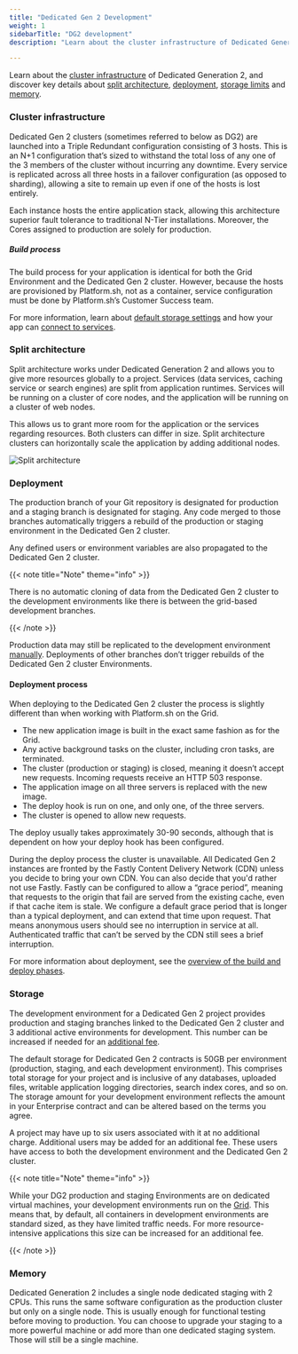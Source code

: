 ```yaml
---
title: "Dedicated Gen 2 Development"
weight: 1
sidebarTitle: "DG2 development"
description: "Learn about the cluster infrastructure of Dedicated Generation 2, and discover key details about split architecture, deployment, storage limits and memory."

---
```


Learn about the [cluster infrastructure](#cluster-infrastructure) of Dedicated Generation 2, and discover key details about [split architecture](#split-architecture), [deployment](#deployment), [storage limits](#storage) and [memory](#memory).

### Cluster infrastructure

Dedicated Gen 2 clusters (sometimes referred to below as DG2) are launched into a Triple Redundant configuration consisting of 3 hosts. This is an N+1 configuration that’s sized to withstand the total loss of any one of the 3 members of the cluster without incurring any downtime. Every service is replicated across all three hosts in a failover configuration (as opposed to sharding), allowing a site to remain up even if one of the hosts is lost entirely.

Each instance hosts the entire application stack, allowing this architecture superior fault tolerance to traditional N-Tier installations. Moreover, the Cores assigned to production are solely for production. 

##### Build process

The build process for your application is identical for both the Grid Environment and the Dedicated Gen 2 cluster. However, because the hosts are provisioned by Platform.sh, not as a container, service configuration must be done by Platform.sh’s Customer Success team.

For more information, learn about [default storage settings](#storage) and how your app can [connect to services](dedicated-environments/dedicated-gen-3/overview.md#available-services).

### Split architecture

Split architecture works under Dedicated Generation 2 and allows you to give more resources globally to a project. Services (data services, caching service or search engines) are split from application runtimes. Services will be running on a cluster of core nodes, and the application will be running on a cluster of web nodes.

This allows us to grant more room for the application or the services regarding resources. Both clusters can differ in size. Split architecture clusters can horizontally scale the application by adding additional nodes. 

![Split architecture](/images/dedicated/split-architecture.svg "0.50")

### Deployment

The production branch of your Git repository is designated for production and a staging branch is designated for staging. Any code merged to those branches automatically triggers a rebuild of the production or staging environment in the Dedicated Gen 2 cluster. 

Any defined users or environment variables are also propagated to the Dedicated Gen 2 cluster.

{{< note title="Note" theme="info" >}}

There is no automatic cloning of data from the Dedicated Gen 2 cluster to the development environments like there is between the grid-based development branches.

{{< /note >}} 

Production data may still be replicated to the development environment [manually](https://docs.platform.sh/administration/cli/reference.html#environmentsynchronize). Deployments of other branches don’t trigger rebuilds of the Dedicated Gen 2 cluster Environments.

#### Deployment process 

When deploying to the Dedicated Gen 2 cluster the process is slightly different than when working with Platform.sh on the Grid.

-   The new application image is built in the exact same fashion as for the Grid.
-   Any active background tasks on the cluster, including cron tasks, are terminated.
-   The cluster (production or staging) is closed, meaning it doesn’t accept new requests. Incoming requests receive an HTTP 503 response.
-   The application image on all three servers is replaced with the new image.
-   The deploy hook is run on one, and only one, of the three servers.
-   The cluster is opened to allow new requests.

The deploy usually takes approximately 30-90 seconds, although that is dependent on how your deploy hook has been configured.

During the deploy process the cluster is unavailable. All Dedicated Gen 2 instances are fronted by the Fastly Content Delivery Network (CDN) unless you decide to bring your own CDN. You can also decide that you'd rather not use Fastly. Fastly can be configured to allow a “grace period”, meaning that requests to the origin that fail are served from the existing cache, even if that cache item is stale. We configure a default grace period that is longer than a typical deployment, and can extend that time upon request. That means anonymous users should see no interruption in service at all. Authenticated traffic that can’t be served by the CDN still sees a brief interruption.

For more information about deployment, see the [overview of the build and deploy phases](/learn/overview/build-deploy.md).

### Storage

The development environment for a Dedicated Gen 2 project provides production and staging branches linked to the Dedicated Gen 2 cluster and 3 additional active environments for development. This number can be increased if needed for an [additional fee](https://platform.sh/pricing/).

The default storage for Dedicated Gen 2 contracts is 50GB per environment (production, staging, and each development environment). This comprises total storage for your project and is inclusive of any databases, uploaded files, writable application logging directories, search index cores, and so on. The storage amount for your development environment reflects the amount in your Enterprise contract and can be altered based on the terms you agree.

A project may have up to six users associated with it at no additional charge. Additional users may be added for an additional fee. These users have access to both the development environment and the Dedicated Gen 2 cluster.

{{< note title="Note" theme="info" >}}

While your DG2 production and staging Environments are on dedicated virtual machines, your development environments run on the [Grid](/glossary/_index.md#grid). This means that, by default, all containers in development environments are standard sized, as they have limited traffic needs. For more resource-intensive applications this size can be increased for an additional fee.

{{< /note >}}

### Memory

Dedicated Generation 2 includes a single node dedicated staging with 2 CPUs. This runs the same software configuration as the production cluster but only on a single node. This is usually enough for functional testing before moving to production. You can choose to upgrade your staging to a more powerful machine or add more than one dedicated staging system. Those will still be a single machine.
